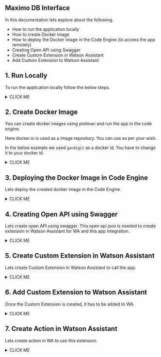 ## Maximo DB Interface

In this documentation lets explore about the following.

- How to run the application locally
- How to create Docker image
- How to deploy the Docker image in the Code Engine (to access the app remotely)
- Creating Open API using Swagger
- Create Custom Extension in Watson Assistant
- Add Custom Extension to Watson Assistant

## 1. Run Locally

To run the application locally follow the below steps. 

<details><summary>CLICK ME</summary>

### 1.1 Download the repo

1. Download this repo 

2. Goto to the root folder of the repo.

3. Do the following steps. 

### 1.2 Env file

1. Create `.env` file with the below entries. 

2. Update all the properties accordingly.

```
LOGLEVEL=INFO

GENAI_API="https://us-xxxxxx.ibm.com/ml/v1/text/generation?version=2023-05-29"
### IBMCloud API Key
GENAI_KEY="xxxxxxx"
GENAI_PROJECT_ID="1c915286-xxxxxxfa4e"

MAXIMO_ATTRRIBUTE_URL="https://xxxxxx.com/maximo/api/os/MXAPIMAXATTRIBUTE?oslc.where=persistent=1%20and%20objectname=%22"
MAXIMO_RUNSQL_URL="https://xxxxxxxxxxxx.com/maximo/api/script/runsql?lean=1&ignorecollectionref=1"
MAXIMO_API_KEY="xxxxxxxxxxxxx"
```

### 1.3  Run the app

1. Runs the below command to start the app

```
python main.py
```

2. Open the below urls in a browser to verify the app is running.

http://localhost:8080/hello/

http://localhost:8080/books/

http://localhost:8080/maximo/


3. Run the below curl script to test the maximo api.

```
curl -X 'POST' \
  'http://localhost:8080/maximo/' \
  -H 'accept: application/json' \
  -H 'Content-Type: application/json' \
  -d '{
  "query": "What is the worktype of workorder 1309?"
}'
```

It would give the output like the below.
```
{
  "result": [
    {
      "WORKTYPE": "PM"
    }
  ]
}
```
</details>

## 2. Create Docker Image

You can create docker images using podman and run the app in the code engine.

Here docker.io is used as a image repository. You can use as per your wish.

In the below example we used `gandigit` as a docker id. You have to change it to your docker id.

<details><summary>CLICK ME</summary>

#### 2.1 Docker login

1. Run the below command to login into docker.io

```
podman login -u gandigit docker.io
```

#### 2.2 Create Image

1. Run the below command to create docker image

```
podman build --platform linux/amd64 -f Dockerfile -t docker.io/gandigit/maixmo-db-interface:latest .
```

#### 2.3 Push image to the Image Repository

1. Run the below command to push the created image to the repository

```
podman push docker.io/gandigit/maixmo-db-interface:latest
```

</details>

## 3. Deploying the Docker Image in Code Engine

Lets deploy the created docker image in the Code Engine.


<details><summary>CLICK ME</summary>

#### 3.1 Create Project

1. In Projects screen, click on `Create` button

<img src="images/image11.png">

2. Choose `Location` as per your need.

3. Enter any Project `Name `

4. Click on `Create` button

<img src="images/image12.png">

Project is created.

5. Click on the created project

<img src="images/image13.png">

#### 3.2. Create Application

1. In Application screen, click on `Create` button

<img src="images/image14.png">

2. Enter any Application `Name`

3. Enter the `Docker Image name` that we already created.

4. Click on `Configure image` button

<img src="images/image15.png">

5. Choose `https://index.docker.io/v1/` in the `Registry server` drop down list.

The rest of the details would be auto filled based on the docker image name that we entered in the previous screen.

6. Click on `Done` button in the image configuration screen.

<img src="images/image16.png">

7. Click on `Create` button

<img src="images/image17.png">

8. Application got created.

<img src="images/image18.png">


#### 3.3. Create Environment variable

1. Click on the application name from the above screen.

The application page get displayed.

2. Click on `Configuration` tab. 

<img src="images/image19.png">

3. Click on `Environment Variables` tab. 

4. Click on `Add environment variable` menu. 

<img src="images/image20.png">

5. Choose `Literal value` Option.

6. Enter `Environment variable name` and `Value` columns values.

7. Click on `Add` Option.

<img src="images/image21.png">

8. Click on `Add` Option. The variable got created.

9. Similarly create an entry for each Environment variables mentioned in the `.env-sample` file.

<img src="images/image22.png">

10. Click on `Deploy` Option to redeploy the app with the created environment variables.

<img src="images/image23.png">

#### 3.4. Open the Application

1. In the application screen, Click on the `Open URL` link to open the application. 

<img src="images/image24.png">

</details>


## 4. Creating Open API using Swagger

Lets create open API using swagger. This open api json is needed to create extension in Watson Assistant for WA and this app integration.


<details><summary>CLICK ME</summary>

#### Create Open API 

1. Open the URL https://converter.swagger.io/ in your browser

2. In the `GET / Convertor` method, click on the `Try it out` button

<img src="images/image49.png">

3. In the `URL` text box enter the App url suffixed with `swagger.json`

    Ex:     https://maxxxxxxxx.appdomain.cloud/swagger.json

<img src="images/image50.png">


4. Click on `Execute` button

The Open API json should have got created. 

<img src="images/image51.png">

5. Click on `Download` button

6. Open the downloaded json and update the App url as highlighted 

<img src="images/image52.png">

</details>

## 5. Create Custom Extension in Watson Assistant

Lets create Custom Extension in Watson Assistant to call the app.

<details><summary>CLICK ME</summary>


1. In Watson Assistant, Click on `Integration` button

<img src="images/image53.png">

2. Click on `Build custom extension` button
<img src="images/image54.png">

3. Click on `Next` button
<img src="images/image55.png">

4. Enter any Name for the extension.
<img src="images/image56.png">

5. Click on `Drag and drop file here or click to upload` link
<img src="images/image57.png">

6. Choose the Open API Json that was generated in the previous section.

7. Click on `Next` button
<img src="images/image58.png">

8. See the list of APIs imported.

9. Click on `Finish` button
<img src="images/image59.png">

Extension got created.
<img src="images/image60.png">



</details>

## 6. Add Custom Extension to Watson Assistant

Once the Custom Extension is created, it has to be added to WA.

<details><summary>CLICK ME</summary>

1. In the created Extension, Click on `Add` button

<img src="images/image60.png">

2. Click on `Add` button
<img src="images/image61.png">

3. Click on `Next` button
<img src="images/image62.png">

4. Click on `Next` button
<img src="images/image63.png">

5. Click on `Finish` button
<img src="images/image64.png">

Extension got added.
<img src="images/image65.png">

Now this extension can be used in WA.

</details>

## 7. Create Action in Watson Assistant

Lets create action in WA to use this extension.

<details><summary>CLICK ME</summary>

### 7.1 Create Action 

1. Click on `Actions` menu in WA
<img src="images/image70.png">

2. Click on `New action` button
<img src="images/image71.png">

3. Click on `Start from scratch` tile
<img src="images/image72.png">

4. Enter name for the action.
5. Click on `Save` button
<img src="images/image73.png">

6. Click on `customer starts with` Tile
<img src="images/image74.png">

7. Edit the default start phrase to any. Ex: `Hi`

8. Click on `Save` button
<img src="images/image75.png">

<img src="images/image76.png">

### 7.2 Create 1st Step 

1. Click on Step 1 title
<img src="images/image77.png">

2. Enter the text like `Welcome to Maximo Assistant`

3. Click on `Save` icon

4. Click on `New Step` button to create new step.
<img src="images/image78.png">

### 7.3 Create 2nd Step 

1. Enter the text like `Enter your Query :`

2. Click on `Define customer response` link

3. Click on `T Free Text` Option
<img src="images/image79.png">

4. Click on `T Free Text` Option
<img src="images/image80.png">

### 7.4 Create 3rd Step with extension

1. Click on `New Step` button on the above screen

2. Enter the text like `Processing your Query .....`

3. Click on `Continue to next step` link

4. Click on `Use an extension` Option
<img src="images/image81.png">

5. Choose `Maximo-Db-Interface` for `Extension`
6. Choose `Post method example` for `Operation`
7. Choose `Tr query` for `Parameters`
8. In `To` field choose `Action step variables`
<img src="images/image82.png">

9. Choose `2. Enter your query:` for `To` field
<img src="images/image83.png">

10. It will look like the below.
11. Click on `Apply` button
<img src="images/image84.png">

12. It will look like the below.
<img src="images/image84.png">
<img src="images/image85.png">


### 7.5 Create 4th Step to show results

1. Click on `New Step` button on the above screen

2. Enter the text like `Here is the response for your Query. .....`
3. Click on `Fx` icon
4. Click on `Maximo-Db-interface (step 3)` Option
<img src="images/image86.png">

5. Choose `body.result`. The python app returns json with the key `result` and WA picked up using the Open API we upload in the extension creation section above.
<img src="images/image87.png">

6. It will look like the below.
<img src="images/image88.png">

### 7.6 Preview the WA

1. Click on `Preview` button on the above screen

2. Enter the text  `Hi` (Remember that the `customer starts with` the step where we entered 'Hi'.)
<img src="images/image89.png">

3. It shows 3 options. Choose the action `Gan Maximo Assistant` that we created 
<img src="images/image90.png">

4. Enter your query `What is the worktype of workorder 1309?`
<img src="images/image91.png">

5. See the response from the app.
<img src="images/image92.png">

</details>
